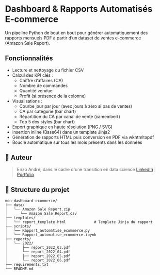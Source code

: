 # Dashboard & Rapports Automatisés E-commerce

Un pipeline Python de bout en bout pour générer automatiquement des rapports mensuels PDF à partir d’un dataset de ventes e-commerce (Amazon Sale Report).

## Fonctionnalités

- Lecture et nettoyage du fichier CSV
- Calcul des KPI clés :  
  - Chiffre d’affaires (CA)  
  - Nombre de commandes  
  - Quantité vendue  
  - Profit (si présence de la colonne)  
- Visualisations :  
  - Courbe jour par jour (avec jours à zéro si pas de ventes)  
  - CA par catégorie (bar chart)  
  - Répartition du CA par canal de vente (camembert)  
  - Top 5 des styles (bar chart)  
- Export graphique en haute résolution (PNG / SVG)  
- Insertion inline (Base64) dans un template Jinja2  
- Génération de rapports HTML puis conversion en PDF via wkhtmltopdf  
- Boucle automatique sur tous les mois présents dans les données

## 👤 Auteur
> Enzo André, dans le cadre d'une transition en data science
> [LinkedIn](https://www.linkedin.com/in/enzoandre/) | [Portfolio](https://github.com/enzo-andre)

## 📁 Structure du projet

```text
mon-dashboard-ecommerce/
├── data/
│   └── Amazon Sale Report.zip
│      └── Amazon Sale Report.csv           
├── templates/
│   └── report_template.html             # Template Jinja du rapport
├── scripts/
│   └── Rapport_automatise_ecommerce.py
│   └── Rapport_automatise_ecommerce.ipynb
├── reports/
│   └── 2022/                            
│       ├── report_2022_03.pdf
│       └── report_2022_04.pdf
│       ├── report_2022_05.pdf
│       └── report_2022_06.pdf
├── requirements.txt                 
└── README.md
